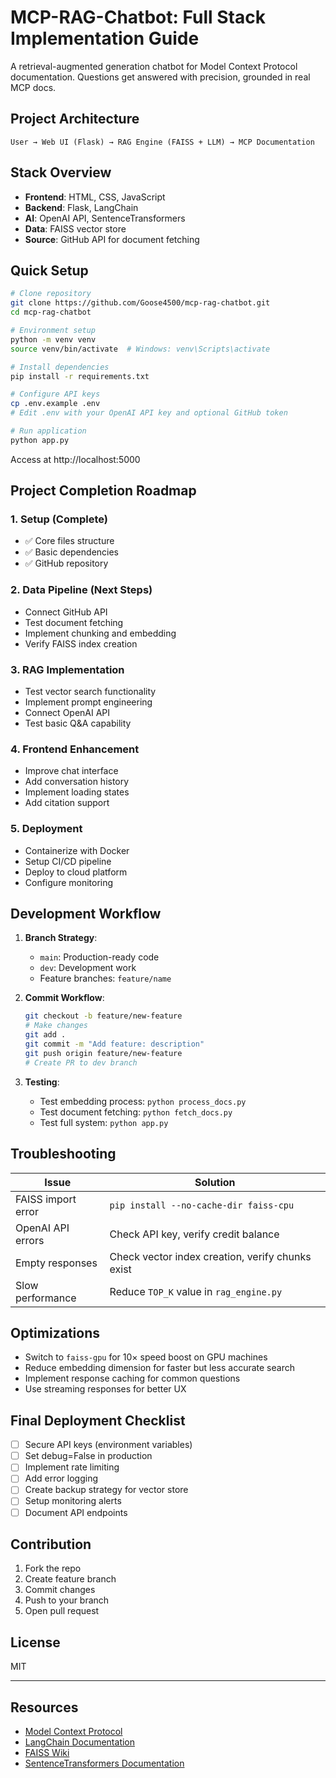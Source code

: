 # MCP-RAG-Chatbot: Full Stack Implementation Guide

A retrieval-augmented generation chatbot for Model Context Protocol documentation. Questions get answered with precision, grounded in real MCP docs.

## Project Architecture

```
User → Web UI (Flask) → RAG Engine (FAISS + LLM) → MCP Documentation
```

## Stack Overview

- **Frontend**: HTML, CSS, JavaScript
- **Backend**: Flask, LangChain
- **AI**: OpenAI API, SentenceTransformers
- **Data**: FAISS vector store
- **Source**: GitHub API for document fetching

## Quick Setup

```bash
# Clone repository
git clone https://github.com/Goose4500/mcp-rag-chatbot.git
cd mcp-rag-chatbot

# Environment setup
python -m venv venv
source venv/bin/activate  # Windows: venv\Scripts\activate

# Install dependencies
pip install -r requirements.txt

# Configure API keys
cp .env.example .env
# Edit .env with your OpenAI API key and optional GitHub token

# Run application
python app.py
```

Access at http://localhost:5000

## Project Completion Roadmap

### 1. Setup (Complete)
- ✅ Core files structure
- ✅ Basic dependencies 
- ✅ GitHub repository

### 2. Data Pipeline (Next Steps)
- Connect GitHub API
- Test document fetching
- Implement chunking and embedding
- Verify FAISS index creation

### 3. RAG Implementation
- Test vector search functionality
- Implement prompt engineering
- Connect OpenAI API
- Test basic Q&A capability

### 4. Frontend Enhancement
- Improve chat interface
- Add conversation history
- Implement loading states
- Add citation support

### 5. Deployment
- Containerize with Docker
- Setup CI/CD pipeline
- Deploy to cloud platform
- Configure monitoring

## Development Workflow

1. **Branch Strategy**:
   - `main`: Production-ready code
   - `dev`: Development work
   - Feature branches: `feature/name`

2. **Commit Workflow**:
   ```bash
   git checkout -b feature/new-feature
   # Make changes
   git add .
   git commit -m "Add feature: description"
   git push origin feature/new-feature
   # Create PR to dev branch
   ```

3. **Testing**:
   - Test embedding process: `python process_docs.py`
   - Test document fetching: `python fetch_docs.py`
   - Test full system: `python app.py`

## Troubleshooting

| Issue | Solution |
|-------|----------|
| FAISS import error | `pip install --no-cache-dir faiss-cpu` |
| OpenAI API errors | Check API key, verify credit balance |
| Empty responses | Check vector index creation, verify chunks exist |
| Slow performance | Reduce `TOP_K` value in `rag_engine.py` |

## Optimizations

- Switch to `faiss-gpu` for 10× speed boost on GPU machines
- Reduce embedding dimension for faster but less accurate search
- Implement response caching for common questions
- Use streaming responses for better UX

## Final Deployment Checklist

- [ ] Secure API keys (environment variables)
- [ ] Set debug=False in production
- [ ] Implement rate limiting
- [ ] Add error logging
- [ ] Create backup strategy for vector store
- [ ] Setup monitoring alerts
- [ ] Document API endpoints

## Contribution

1. Fork the repo
2. Create feature branch
3. Commit changes
4. Push to your branch
5. Open pull request

## License

MIT

---

## Resources

- [Model Context Protocol](https://github.com/modelcontextprotocol)
- [LangChain Documentation](https://python.langchain.com/docs/get_started)
- [FAISS Wiki](https://github.com/facebookresearch/faiss/wiki)
- [SentenceTransformers Documentation](https://www.sbert.net/)
